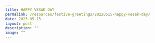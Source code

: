 ```yaml
---
title: HAPPY VESAK DAY
permalink: /resources/festive-greetings/20220515-happy-vesak-day/
date: 2023-05-15
layout: post
description: ""
image: ""
---
```

